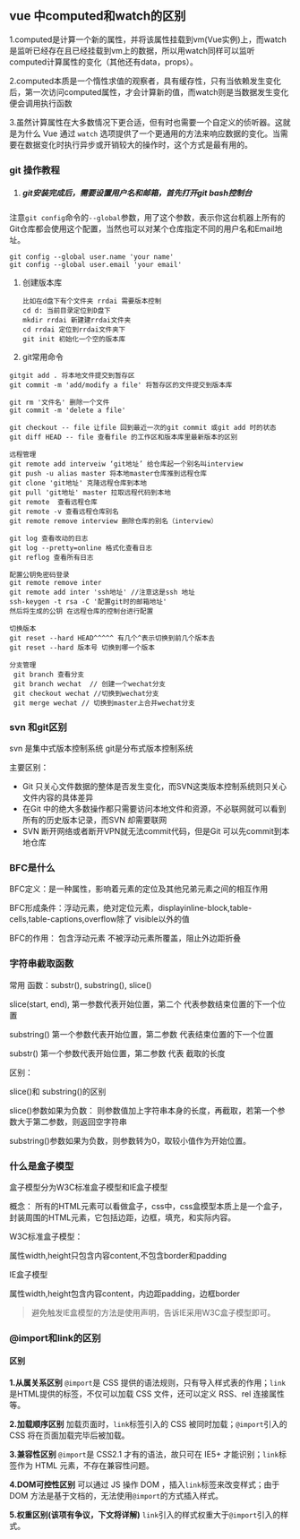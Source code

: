 ## vue 中computed和watch的区别

1.computed是计算一个新的属性，并将该属性挂载到vm(Vue实例)上，而watch是监听已经存在且已经挂载到vm上的数据，所以用watch同样可以监听computed计算属性的变化（其他还有data，props）。

2.computed本质是一个惰性求值的观察者，具有缓存性，只有当依赖发生变化后，第一次访问computed属性，才会计算新的值，而watch则是当数据发生变化便会调用执行函数

3.虽然计算属性在大多数情况下更合适，但有时也需要一个自定义的侦听器。这就是为什么 Vue 通过 `watch` 选项提供了一个更通用的方法来响应数据的变化。当需要在数据变化时执行异步或开销较大的操作时，这个方式是最有用的。

### git 操作教程

1. ##### git安装完成后，需要设置用户名和邮箱，首先打开git bash控制台

注意`git config`命令的`--global`参数，用了这个参数，表示你这台机器上所有的Git仓库都会使用这个配置，当然也可以对某个仓库指定不同的用户名和Email地址。

```
git config --global user.name 'your name'
git config --global user.email 'your email'
```

1.  创建版本库

    ```
    比如在d盘下有个文件夹 rrdai 需要版本控制
    cd d: 当前目录定位到D盘下
    mkdir rrdai 新建建rrdai文件夹
    cd rrdai 定位到rrdai文件夹下
    git init 初始化一个空的版本库
    ```

2.  git常用命令

```
gitgit add . 将本地文件提交到暂存区
git commit -m 'add/modify a file' 将暂存区的文件提交到版本库

git rm '文件名' 删除一个文件
git commit -m 'delete a file'

git checkout -- file 让file 回到最近一次的git commit 或git add 时的状态
git diff HEAD -- file 查看file 的工作区和版本库里最新版本的区别

远程管理
git remote add interveiw ‘git地址’ 给仓库起一个别名叫interview
git push -u alias master 将本地master仓库推到远程仓库
git clone 'git地址' 克隆远程仓库到本地
git pull 'git地址' master 拉取远程代码到本地
git remote  查看远程仓库
git remote -v 查看远程仓库别名
git remote remove interview 删除仓库的别名（interview）

git log 查看改动的日志
git log --pretty=online 格式化查看日志
git reflog 查看所有日志

配置公钥免密码登录
git remote remove inter
git remote add inter 'ssh地址' //注意这是ssh 地址
ssh-keygen -t rsa -C '配置git时的邮箱地址'
然后将生成的公钥 在远程仓库的控制台进行配置

切换版本
git reset --hard HEAD^^^^^ 有几个^表示切换到前几个版本去
git reset --hard 版本号 切换到哪一个版本

分支管理
 git branch 查看分支
 git branch wechat  // 创建一个wechat分支
 git checkout wechat //切换到wechat分支
 git merge wechat // 切换到master上合并wechat分支

```

###     svn 和git区别

svn 是集中式版本控制系统 git是分布式版本控制系统

主要区别：

- Git 只关心文件数据的整体是否发生变化，而SVN这类版本控制系统则只关心文件内容的具体差异
- 在Git 中的绝大多数操作都只需要访问本地文件和资源，不必联网就可以看到所有的历史版本记录，而SVN 却需要联网
- SVN 断开网络或者断开VPN就无法commit代码，但是Git 可以先commit到本地仓库



### BFC是什么

BFC定义：是一种属性，影响着元素的定位及其他兄弟元素之间的相互作用

BFC形成条件：浮动元素，绝对定位元素，displayinline-block,table-cells,table-captions,overflow除了   							 visible以外的值	

BFC的作用： 包含浮动元素 不被浮动元素所覆盖，阻止外边距折叠

### 字符串截取函数

常用 函数：substr(), substring(), slice()

slice(start, end), 第一参数代表开始位置，第二个 代表参数结束位置的下一个位置

substring() 第一个参数代表开始位置，第二参数 代表结束位置的下一个位置 

substr() 第一个参数代表开始位置，第二参数 代表 截取的长度

区别：

slice()和 substring()的区别

slice()参数如果为负数： 则参数值加上字符串本身的长度，再截取，若第一个参数大于第二参数，则返回空字符串

substring()参数如果为负数，则参数转为0，取较小值作为开始位置。



### 什么是盒子模型

盒子模型分为W3C标准盒子模型和IE盒子模型

概念： 所有的HTML元素可以看做盒子，css中，css盒模型本质上是一个盒子，封装周围的HTML元素，它包括边距，边框，填充，和实际内容。

W3C标准盒子模型：

属性width,height只包含内容content,不包含border和padding

IE盒子模型

属性width,height包含内容content，内边距padding，边框border

> 避免触发IE盒模型的方法是使用<!DOCTYPE html>声明，告诉IE采用W3C盒子模型即可。

### @import和link的区别

#### 区别

**1.从属关系区别**
`@import`是 CSS 提供的语法规则，只有导入样式表的作用；`link`是HTML提供的标签，不仅可以加载 CSS 文件，还可以定义 RSS、rel 连接属性等。

**2.加载顺序区别**
加载页面时，`link`标签引入的 CSS 被同时加载；`@import`引入的 CSS 将在页面加载完毕后被加载。

**3.兼容性区别**
`@import`是 CSS2.1 才有的语法，故只可在 IE5+ 才能识别；`link`标签作为 HTML 元素，不存在兼容性问题。

**4.DOM可控性区别**
可以通过 JS 操作 DOM ，插入`link`标签来改变样式；由于 DOM 方法是基于文档的，无法使用`@import`的方式插入样式。

**5.权重区别(该项有争议，下文将详解)**
`link`引入的样式权重大于`@import`引入的样式。